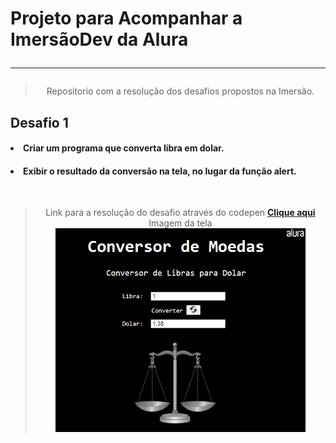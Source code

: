 <h1> Projeto para Acompanhar a ImersãoDev da Alura <hr> </h1>
<blockquote align=center>  Repositorio com a resolução dos desafios propostos na Imersão. </blockquote> </center>
<h2> Desafio 1 <br>
<h4><li> Criar um programa que converta libra em dolar.</li></blockquote></h4>
<h4><li> Exibir o resultado da conversão na tela, no lugar da função alert.</li></blockquote></h4>
<br>
<blockquote align=center>Link para a resolução do desafio através do codepen               
<a href='https://codepen.io/zThanael/pen/WNRNvzL'> <b>Clique aqui</b> </a> <br>
Imagem da tela <br>
<img src="TelaDesafio1.png" alt="Tela do exercicio" width="400px"/><blockquote>


